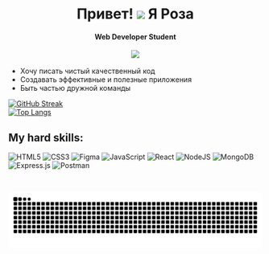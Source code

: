 <h1 align="center"> Привет! <img src="https://media.giphy.com/media/hvRJCLFzcasrR4ia7z/giphy.gif" width="30px"/> Я Роза </h1>
<h4 align="center">Web Developer Student</h4>
 <div align="center"> <img src="https://media.giphy.com/media/scZPhLqaVOM1qG4lT9/giphy.gif" width="400" /> </div>

  
* Хочу писать чистый качественный код
* Создавать эффективные и полезные приложения
* Быть частью дружной команды

[![GitHub Streak](http://github-readme-streak-stats.herokuapp.com?user=Sariolka&theme=transparent&hide_border=false)](https://git.io/streak-stats)  
[![Top Langs](https://github-readme-stats.vercel.app/api/top-langs/?username=Sariolka)](https://github.com/anuraghazra/github-readme-stats)
## My hard skills:
![HTML5](https://img.shields.io/badge/html5-%23E34F26.svg?style=for-the-badge&logo=html5&logoColor=white)
![CSS3](https://img.shields.io/badge/css3-%231572B6.svg?style=for-the-badge&logo=css3&logoColor=white)
![Figma](https://img.shields.io/badge/figma-%23F24E1E.svg?style=for-the-badge&logo=figma&logoColor=white)
![JavaScript](https://img.shields.io/badge/javascript-%23323330.svg?style=for-the-badge&logo=javascript&logoColor=%23F7DF1E)
![React](https://img.shields.io/badge/react-%2320232a.svg?style=for-the-badge&logo=react&logoColor=%2361DAFB)
![NodeJS](https://img.shields.io/badge/node.js-6DA55F?style=for-the-badge&logo=node.js&logoColor=white)
![MongoDB](https://img.shields.io/badge/MongoDB-%234ea94b.svg?style=for-the-badge&logo=mongodb&logoColor=white)
![Express.js](https://img.shields.io/badge/express.js-%23404d59.svg?style=for-the-badge&logo=express&logoColor=%2361DAFB)
![Postman](https://img.shields.io/badge/Postman-FF6C37?style=for-the-badge&logo=postman&logoColor=white)

<img src="https://komarev.com/ghpvc/?username=Sariolka&style=flat-square&color=grey" alt=""/>

![snake gif](https://github.com/Sariolka/Sariolka/blob/output/github-contribution-grid-snake.svg)
